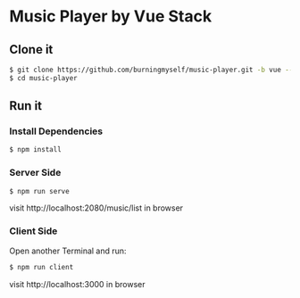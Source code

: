 # Music Player by Vue Stack

## Clone it

```bash
$ git clone https://github.com/burningmyself/music-player.git -b vue --depth 1
$ cd music-player
```

## Run it

### Install Dependencies

```bash
$ npm install
```

### Server Side

```bash
$ npm run serve
```

visit http://localhost:2080/music/list in browser

### Client Side

Open another Terminal and run:

```bash
$ npm run client
```

visit http://localhost:3000 in browser

